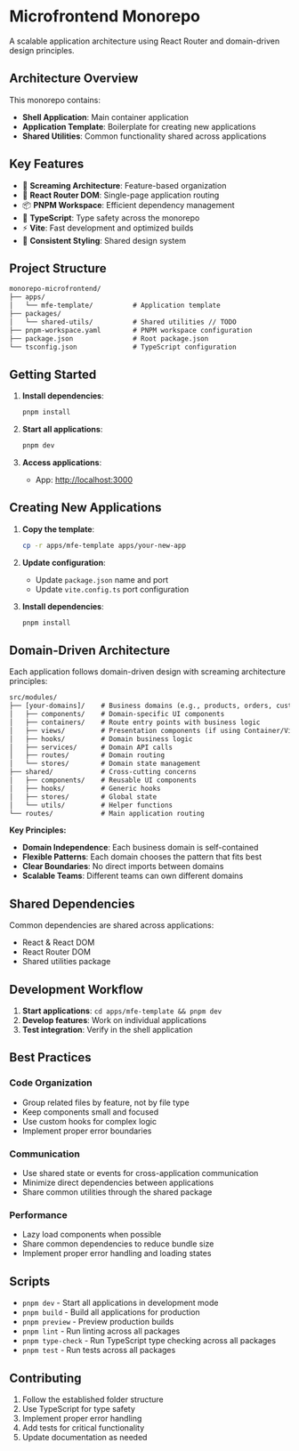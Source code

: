 # Microfrontend Monorepo

A scalable application architecture using React Router and domain-driven design principles.

## Architecture Overview

This monorepo contains:

- **Shell Application**: Main container application
- **Application Template**: Boilerplate for creating new applications
- **Shared Utilities**: Common functionality shared across applications

## Key Features

- 🎯 **Screaming Architecture**: Feature-based organization
- 🔄 **React Router DOM**: Single-page application routing
- 📦 **PNPM Workspace**: Efficient dependency management
- 🔧 **TypeScript**: Type safety across the monorepo
- ⚡ **Vite**: Fast development and optimized builds
- 🎨 **Consistent Styling**: Shared design system

## Project Structure

```txt
monorepo-microfrontend/
├── apps/
│   └── mfe-template/          # Application template
├── packages/
│   └── shared-utils/          # Shared utilities // TODO
├── pnpm-workspace.yaml        # PNPM workspace configuration
├── package.json               # Root package.json
└── tsconfig.json              # TypeScript configuration
```

## Getting Started

1. **Install dependencies**:

   ```bash
   pnpm install
   ```

2. **Start all applications**:

   ```bash
   pnpm dev
   ```

3. **Access applications**:
   - App: <http://localhost:3000>

## Creating New Applications

1. **Copy the template**:

   ```bash
   cp -r apps/mfe-template apps/your-new-app
   ```

2. **Update configuration**:
   - Update `package.json` name and port
   - Update `vite.config.ts` port configuration

3. **Install dependencies**:

   ```bash
   pnpm install
   ```

## Domain-Driven Architecture

Each application follows domain-driven design with screaming architecture principles:

```txt
src/modules/
├── [your-domains]/    # Business domains (e.g., products, orders, customers)
│   ├── components/    # Domain-specific UI components  
│   ├── containers/    # Route entry points with business logic
│   ├── views/         # Presentation components (if using Container/View pattern)
│   ├── hooks/         # Domain business logic
│   ├── services/      # Domain API calls
│   ├── routes/        # Domain routing
│   └── stores/        # Domain state management
├── shared/            # Cross-cutting concerns
│   ├── components/    # Reusable UI components
│   ├── hooks/         # Generic hooks  
│   ├── stores/        # Global state
│   └── utils/         # Helper functions
└── routes/            # Main application routing
```

**Key Principles:**

- **Domain Independence**: Each business domain is self-contained
- **Flexible Patterns**: Each domain chooses the pattern that fits best
- **Clear Boundaries**: No direct imports between domains
- **Scalable Teams**: Different teams can own different domains

## Shared Dependencies

Common dependencies are shared across applications:

- React & React DOM
- React Router DOM
- Shared utilities package

## Development Workflow

1. **Start applications**: `cd apps/mfe-template && pnpm dev`
2. **Develop features**: Work on individual applications
3. **Test integration**: Verify in the shell application

## Best Practices

### Code Organization

- Group related files by feature, not by file type
- Keep components small and focused
- Use custom hooks for complex logic
- Implement proper error boundaries

### Communication

- Use shared state or events for cross-application communication
- Minimize direct dependencies between applications
- Share common utilities through the shared package

### Performance

- Lazy load components when possible
- Share common dependencies to reduce bundle size
- Implement proper error handling and loading states

## Scripts

- `pnpm dev` - Start all applications in development mode
- `pnpm build` - Build all applications for production
- `pnpm preview` - Preview production builds
- `pnpm lint` - Run linting across all packages
- `pnpm type-check` - Run TypeScript type checking across all packages
- `pnpm test` - Run tests across all packages

## Contributing

1. Follow the established folder structure
2. Use TypeScript for type safety
3. Implement proper error handling
4. Add tests for critical functionality
5. Update documentation as needed
